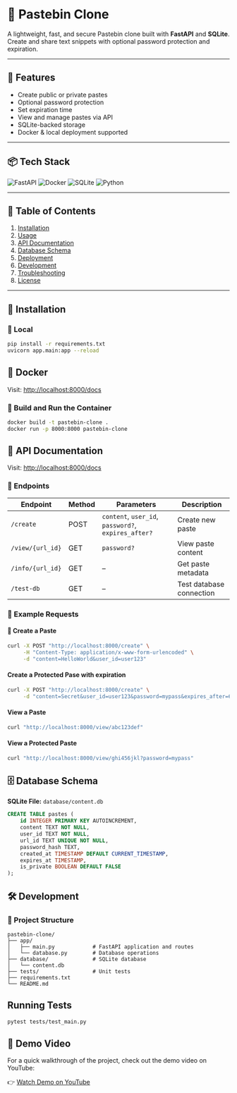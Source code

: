 # 📝 Pastebin Clone

A lightweight, fast, and secure Pastebin clone built with **FastAPI** and **SQLite**. Create and share text snippets with optional password protection and expiration.

---

## 🚀 Features

- Create public or private pastes
- Optional password protection
- Set expiration time
- View and manage pastes via API
- SQLite-backed storage
- Docker & local deployment supported

---

## 📦 Tech Stack

![FastAPI](https://img.shields.io/badge/FastAPI-005571?style=flat&logo=fastapi&logoColor=white)
![Docker](https://img.shields.io/badge/Docker-2496ED?style=flat&logo=docker&logoColor=white)
![SQLite](https://img.shields.io/badge/SQLite-003B57?style=flat&logo=sqlite&logoColor=white)
![Python](https://img.shields.io/badge/Python-3776AB?style=flat&logo=python&logoColor=white)

---

## 📑 Table of Contents

1. [Installation](#installation)
2. [Usage](#usage)
3. [API Documentation](#api-documentation)
4. [Database Schema](#database-schema)
5. [Deployment](#deployment)
6. [Development](#development)
7. [Troubleshooting](#troubleshooting)
8. [License](#license)

---

## 🔧 Installation

### 📍 Local

```bash
pip install -r requirements.txt
uvicorn app.main:app --reload
```

## 🐳 Docker

Visit: [http://localhost:8000/docs](http://localhost:8000/docs)

### 🔨 Build and Run the Container

```bash
docker build -t pastebin-clone .
docker run -p 8000:8000 pastebin-clone
```


## 📖 API Documentation

Visit: [http://localhost:8000/docs](http://localhost:8000/docs)

### 🧭 Endpoints

| Endpoint         | Method | Parameters                             | Description              |
|------------------|--------|----------------------------------------|--------------------------|
| `/create`        | POST   | `content`, `user_id`, `password?`, `expires_after?` | Create new paste         |
| `/view/{url_id}` | GET    | `password?`                            | View paste content       |
| `/info/{url_id}` | GET    | –                                      | Get paste metadata       |
| `/test-db`       | GET    | –                                      | Test database connection |

### 🧪 Example Requests

#### 🔸 Create a Paste

```bash
curl -X POST "http://localhost:8000/create" \
     -H "Content-Type: application/x-www-form-urlencoded" \
     -d "content=HelloWorld&user_id=user123"
```

#### Create a Protected Pase with expiration

```bash
curl -X POST "http://localhost:8000/create" \
     -d "content=Secret&user_id=user123&password=mypass&expires_after=60"
```


#### View a Paste

```bash
curl "http://localhost:8000/view/abc123def"
```


#### View a Protected Paste

```bash
curl "http://localhost:8000/view/ghi456jkl?password=mypass"
```

## 🗄️ Database Schema

**SQLite File:** `database/content.db`

```sql
CREATE TABLE pastes (
    id INTEGER PRIMARY KEY AUTOINCREMENT,
    content TEXT NOT NULL,
    user_id TEXT NOT NULL,
    url_id TEXT UNIQUE NOT NULL,
    password_hash TEXT,
    created_at TIMESTAMP DEFAULT CURRENT_TIMESTAMP,
    expires_at TIMESTAMP,
    is_private BOOLEAN DEFAULT FALSE
);
```


## 🛠️ Development

### 📁 Project Structure

```text
pastebin-clone/
├── app/
│   ├── main.py            # FastAPI application and routes
│   └── database.py        # Database operations
├── database/              # SQLite database
│   └── content.db
├── tests/                 # Unit tests
├── requirements.txt       
└── README.md
```

## Running Tests

```bash 
pytest tests/test_main.py
```

## 🎥 Demo Video

For a quick walkthrough of the project, check out the demo video on YouTube:

👉 [Watch Demo on YouTube](https://youtu.be/1mRU4fftgbg)










